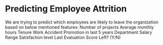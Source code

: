 # Predicting Employee Attrition
We are trying to predict which employees are likely to leave the organization based on below mentioned features: 
Number of projects 
Average monthly hours 
Tenure 
Work Accident 
Promotion in last 5 years 
Department 
Salary 
Range 
Satisfaction level 
Last Evaluation Score Left? (Y/N)
